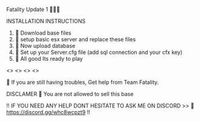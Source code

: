 Fatality Update 1 👨🏼‍💻

INSTALLATION INSTRUCTIONS

  1. 🔷 Download base files
  1. 🔷 setup basic esx server and replace these files
  1. 🔷 Now upload database
  1. 🔷 Set up your Server.cfg file (add sql connection and your cfx key)
  1. 🔷 All good Its ready to play

<>
<>
<>
<>

💎 If you are still having troubles, Get help from Team Fatality.



DISCLAMER 🚨
  You are not allowed to sell this base



!! IF YOU NEED ANY HELP DONT HESITATE TO ASK ME ON DISCORD >> 🚀 https://discord.gg/whc8wcpzt9 !!
